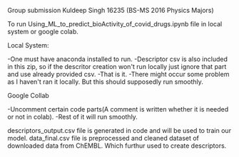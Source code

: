 Group submission
Kuldeep Singh 16235 (BS-MS 2016 Physics Majors)

To run Using_ML_to_predict_bioActivity_of_covid_drugs.ipynb file in local system or google colab.

Local System:

-One must have anaconda installed to run.
-Descriptor csv is also included in this zip, so if the descritor creation won't run locally just ignore that part and use already provided csv.
-That is it.
-There might occur some problem as I haven't ran it locally. But this should supposedly run smoothly.

Google Collab

-Uncomment certain code parts(A comment is written whether it is needed or not in colab).
-Rest of it will run smoothly.

descriptors_output.csv file is generated in code and will be used to train our model.
data_final.csv file is preprocessed and cleaned dataset of downloaded data from ChEMBL. Which furthur used to create descriptors.